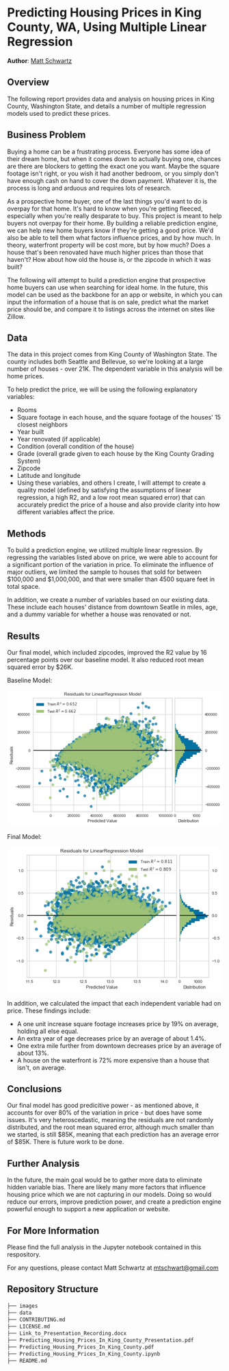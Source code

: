 # Predicting Housing Prices in King County, WA, Using Multiple Linear Regression

**Author**: [Matt Schwartz](mailto:mtschwart@gmail.com)

## Overview 

The following report provides data and analysis on housing prices in King County, Washington State, and details a number of multiple regression models used to predict these prices. 

## Business Problem

Buying a home can be a frustrating process. Everyone has some idea of their dream home, but when it comes down to actually buying one, chances are there are blockers to getting the exact one you want. Maybe the square footage isn't right, or you wish it had another bedroom, or you simply don't have enough cash on hand to cover the down payment. Whatever it is, the process is long and arduous and requires lots of research.

As a prospective home buyer, one of the last things you'd want to do is overpay for that home. It's hard to know when you're getting fleeced, especially when you're really desparate to buy. This project is meant to help buyers not overpay for their home. By building a reliable prediction engine, we can help new home buyers know if they're getting a good price. We'd also be able to tell them what factors influence prices, and by how much. In theory, waterfront property will be cost more, but by how much? Does a house that's been renovated have much higher prices than those that haven't? How about how old the house is, or the zipcode in which it was built?

The following will attempt to build a prediction engine that prospective home buyers can use when searching for ideal home. In the future, this model can be used as the backbone for an app or website, in which you can input the information of a house that is on sale, predict what the market price should be, and compare it to listings across the internet on sites like Zillow.

## Data

The data in this project comes from King County of Washington State. The county includes both Seattle and Bellevue, so we're looking at a large number of houses - over 21K. The dependent variable in this analysis will be home prices.

To help predict the price, we will be using the following explanatory variables:

- Rooms
- Square footage in each house, and the square footage of the houses' 15 closest neighbors
- Year built
- Year renovated (if applicable)
- Condition (overall condition of the house)
- Grade (overall grade given to each house by the King County Grading System)
- Zipcode
- Latitude and longitude
- Using these variables, and others I create, I will attempt to create a quality model (defined by satisfying the assumptions of linear regression, a high R2, and a low root mean squared error) that can accurately predict the price of a house and also provide clarity into how different variables affect the price.

## Methods

To build a prediction engine, we utilized multiple linear regression. By regressing the variables listed above on price, we were able to account for a significant portion of the variation in price. To eliminate the influence of major outliers, we limited the sample to houses that sold for between $100,000 and $1,000,000, and that were smaller than 4500 square feet in total space.

In addition, we create a number of variables based on our existing data. These include each houses' distance from downtown Seatlle in miles, age, and a dummy variable for whether a house was renovated or not.

## Results

Our final model, which included zipcodes, improved the R2 value by 16 percentage points over our baseline model. It also reduced root mean squared error by $26K. 

Baseline Model:

![baseline model](/images/benchmark_model_results.png)

Final Model:

![final model](/images/final_model_results.png)

In addition, we calculated the impact that each independent variable had on price. These findings include:

  - A one unit increase square footage increases price by 19% on average, holding all else equal.
  - An extra year of age decreases price by an average of about 1.4%.
  - One extra mile further from downtown decreases price by an average of about 13%.
  - A house on the waterfront is 72% more expensive than a house that isn't, on average.


## Conclusions

Our final model has good predicitive power - as mentioned above, it accounts for over 80% of the variation in price - but does have some issues. It's very heteroscedastic, meaning the residuals are not randomly distributed, and the root mean squared error, although much smaller than we started, is still $85K, meaning that each prediction has an average error of $85K. There is future work to be done. 

## Further Analysis

In the future, the main goal would be to gather more data to eliminate hidden variable bias. There are likely many more factors that influence housing price which we are not capturing in our models. Doing so would reduce our errors, improve prediction power, and create a prediction engine powerful enough to support a new application or website.

## For More Information

Please find the full analysis in the Jupyter notebook contained in this respository.

For any questions, please contact Matt Schwartz at [mtschwart@gmail.com](mailto:mtschwart@gmail.com)



## Repository Structure

```
├── images
├── data
├── CONTRIBUTING.md
├── LICENSE.md
├── Link_to_Presentation_Recording.docx
├── Predicting_Housing_Prices_In_King_County_Presentation.pdf
├── Predicting_Housing_Prices_In_King_County.pdf
├── Predicting_Housing_Prices_In_King_County.ipynb
├── README.md
```
